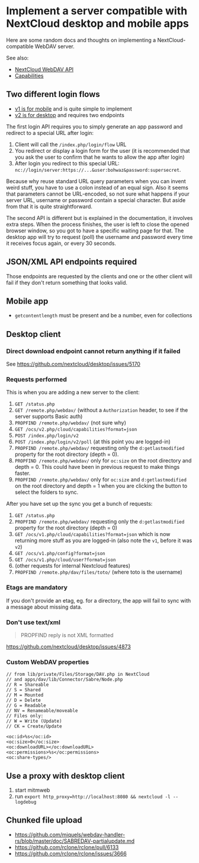 # Implement a server compatible with NextCloud desktop and mobile apps

Here are some random docs and thoughts on implementing a NextCloud-compatible WebDAV server.

See also:
* [NextCloud WebDAV API](https://docs.nextcloud.com/server/latest/developer_manual/client_apis/WebDAV/index.html)
* [Capabilities](https://docs.nextcloud.com/server/19/developer_manual/client_apis/OCS/ocs-api-overview.html?highlight=capabilities)

## Two different login flows

* [v1 is for mobile](https://docs.nextcloud.com/server/latest/developer_manual/client_apis/LoginFlow/index.html) and is quite simple to implement
* [v2 is for desktop](https://docs.nextcloud.com/server/latest/developer_manual/client_apis/LoginFlow/index.html#login-flow-v2) and requires two endpoints

The first login API requires you to simply generate an app password and redirect to a special URL after login:

1. Client will call the `/index.php/login/flow` URL
2. You redirect or display a login form for the user (it is recommended that you ask the user to confirm that he wants to allow the app after login)
3. After login you redirect to this special URL: `nc://login/server:https://...&user:bohwaz&password:supersecret`.

Because why reuse standard URL query parameters when you can invent weird stuff, you have to use a colon instead of an equal sign. Also it seems that parameters cannot be URL-encoded, so not sure what happens if your server URL, username or password contain a special character. But aside from that it is quite straightforward.

The second API is different but is explained in the documentation, it involves extra steps. When the process finishes, the user is left to close the opened browser window, so you got to have a specific waiting page for that. The desktop app will try to request (poll) the username and password every time it receives focus again, or every 30 seconds.

## JSON/XML API endpoints required

Those endpoints are requested by the clients and one or the other client will fail if they don't return something that looks valid.

## Mobile app

* `getcontentlength` must be present and be a number, even for collections

## Desktop client

### Direct download endpoint cannot return anything if it failed

See https://github.com/nextcloud/desktop/issues/5170

### Requests performed

This is when you are adding a new server to the client:

1. `GET /status.php`
2. `GET /remote.php/webdav/` (without a `Authorization` header, to see if the server supports Basic auth)
3. `PROPFIND /remote.php/webdav/` (not sure why)
4. `GET /ocs/v2.php/cloud/capabilities?format=json` 
5. `POST /index.php/login/v2`
6. `POST /index.php/login/v2/poll` (at this point you are logged-in)
8. `PROPFIND /remote.php/webdav/` requesting only the `d:getlastmodified` property for the root directory (depth = 0).
8. `PROPFIND /remote.php/webdav/` only for `oc:size` on the root directory and depth = 0. This could have been in previous request to make things faster.
9. `PROPFIND /remote.php/webdav/` only for `oc:size` and `d:getlastmodified` on the root directory and depth = 1 when you are clicking the button to select the folders to sync.

After you have set up the sync you get a bunch of requests:

1. `GET /status.php`
2. `PROPFIND /remote.php/webdav/` requesting only the `d:getlastmodified` property for the root directory (depth = 0)
3. `GET /ocs/v1.php/cloud/capabilities?format=json` which is now returning more stuff as you are logged-in (also note the `v1`, before it was `v2`)
4. `GET /ocs/v1.php/config?format=json`
5. `GET /ocs/v1.php/cloud/user?format=json`
6. (other requests for internal Nextcloud features)
7. `PROPFIND /remote.php/dav/files/toto/` (where toto is the username)

### Etags are mandatory

If you don't provide an etag, eg. for a directory, the app will fail to sync with a message about missing data.

### Don't use text/xml

> PROPFIND reply is not XML formatted

https://github.com/nextcloud/desktop/issues/4873

### Custom WebDAV properties

```
// from lib/private/Files/Storage/DAV.php in NextCloud
// and apps/dav/lib/Connector/Sabre/Node.php
// R = Shareable
// S = Shared
// M = Mounted
// D = Delete
// G = Readable
// NV = Renameable/moveable
// Files only:
// W = Write (Update)
// CK = Create/Update
```

```
<oc:id>%s</oc:id>
<oc:size>0</oc:size>
<oc:downloadURL></oc:downloadURL>
<oc:permissions>%s</oc:permissions>
<oc:share-types/>
```

## Use a proxy with desktop client

1. start mitmweb
2. run `export http_proxy=http://localhost:8080 && nextcloud -l --logdebug`

## Chunked file upload

* https://github.com/miquels/webdav-handler-rs/blob/master/doc/SABREDAV-partialupdate.md
* https://github.com/rclone/rclone/pull/6133
* https://github.com/rclone/rclone/issues/3666
